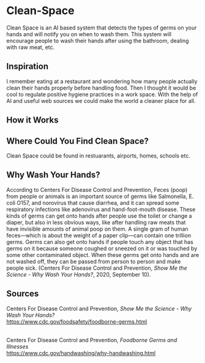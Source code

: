 # Clean-Space
Clean Space is an AI based system that detects the types of germs on your hands and will notify you on when to wash them. This system will encourage people to wash their hands after using the bathroom, dealing with raw meat, etc.

Inspiration
---
I remember eating at a restaurant and wondering how many people actually clean their hands properly before handling food. Then I thought it would be cool to regulate positive hygiene practices in a work space. With the help of AI and useful web sources we could make the world a cleaner place for all.

How it Works
---

Where Could You Find Clean Space?
---
Clean Space could be found in restuarants, airports, homes, schools etc.

Why Wash Your Hands?
--- 
According to Centers For Disease Control and Prevention, Feces (poop) from people or animals is an important source of germs like Salmonella, E. coli O157, and norovirus that cause diarrhea, and it can spread some respiratory infections like adenovirus and hand-foot-mouth disease. These kinds of germs can get onto hands after people use the toilet or change a diaper, but also in less obvious ways, like after handling raw meats that have invisible amounts of animal poop on them. A single gram of human feces—which is about the weight of a paper clip—can contain one trillion germs. Germs can also get onto hands if people touch any object that has germs on it because someone coughed or sneezed on it or was touched by some other contaminated object. When these germs get onto hands and are not washed off, they can be passed from person to person and make people sick. (Centers For Disease Control and Prevention, *Show Me the Science - Why Wash Your Hands?*, 2020, September 10).

Sources
---
Centers For Disease Control and Prevention, *Show Me the Science - Why Wash Your Hands?*<br />
https://www.cdc.gov/foodsafety/foodborne-germs.html<br /><br />

Centers For Disease Control and Prevention, *Foodborne Germs and Illnesses*<br/>
https://www.cdc.gov/handwashing/why-handwashing.html
